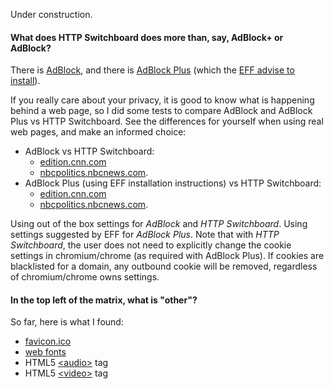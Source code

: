 Under construction.

#### What does HTTP Switchboard does more than, say, AdBlock+ or AdBlock?
There is [AdBlock](https://chrome.google.com/webstore/detail/adblock/gighmmpiobklfepjocnamgkkbiglidom), and there is [AdBlock Plus](https://chrome.google.com/webstore/detail/adblock-plus/cfhdojbkjhnklbpkdaibdccddilifddb) (which the [EFF advise to install](https://www.eff.org/deeplinks/2012/04/4-simple-changes-protect-your-privacy-online)).

If you really care about your privacy, it is good to know what is happening behind a web page, so
I did some tests to compare AdBlock and AdBlock Plus vs HTTP Switchboard. See the differences for yourself when using real web pages, and make an informed choice:

- AdBlock vs HTTP Switchboard:
    * [edition.cnn.com](http://www.diffchecker.com/flic8v70)
    * [nbcpolitics.nbcnews.com](http://www.diffchecker.com/z9byyjng).
- AdBlock Plus (using EFF installation instructions) vs HTTP Switchboard:
    * [edition.cnn.com](http://www.diffchecker.com/jxpdhmit)
    * [nbcpolitics.nbcnews.com](http://www.diffchecker.com/wep03p6r).

Using out of the box settings for *AdBlock* and *HTTP Switchboard*. Using settings suggested by EFF for
*AdBlock Plus*. Note that with *HTTP Switchboard*, the user does not need to explicitly change the cookie settings in chromium/chrome (as required with AdBlock Plus). If cookies are blacklisted for a domain, any outbound cookie will be removed, regardless of chromium/chrome owns settings. 

#### In the top left of the matrix, what is "other"?
So far, here is what I found:
- [favicon.ico](http://en.wikipedia.org/wiki/Favicon)
- [web fonts](http://en.wikipedia.org/wiki/Web_fonts)
- HTML5 [&lt;audio&gt;](http://en.wikipedia.org/wiki/HTML5_Audio) tag
- HTML5 [&lt;video&gt;](http://en.wikipedia.org/wiki/HTML5_video) tag